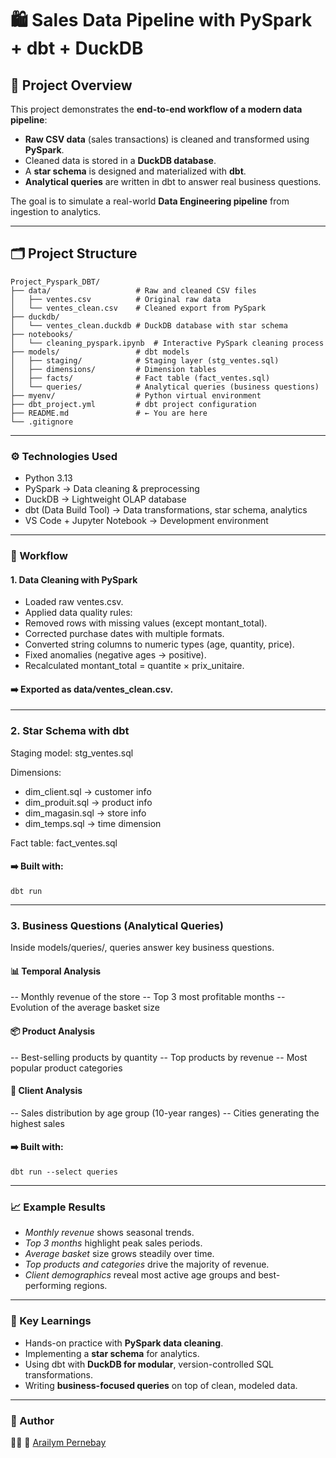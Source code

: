 # 🛍️ Sales Data Pipeline with PySpark + dbt + DuckDB

## 📌 Project Overview
This project demonstrates the **end-to-end workflow of a modern data pipeline**:
- **Raw CSV data** (sales transactions) is cleaned and transformed using **PySpark**.
- Cleaned data is stored in a **DuckDB database**.
- A **star schema** is designed and materialized with **dbt**.
- **Analytical queries** are written in dbt to answer real business questions.

The goal is to simulate a real-world **Data Engineering pipeline** from ingestion to analytics.

---

## 🗂️ Project Structure

```
Project_Pyspark_DBT/
├── data/                   # Raw and cleaned CSV files
│   ├── ventes.csv          # Original raw data
│   └── ventes_clean.csv    # Cleaned export from PySpark
├── duckdb/
│   └── ventes_clean.duckdb # DuckDB database with star schema
├── notebooks/
│   └── cleaning_pyspark.ipynb  # Interactive PySpark cleaning process
├── models/                 # dbt models
│   ├── staging/            # Staging layer (stg_ventes.sql)
│   ├── dimensions/         # Dimension tables
│   ├── facts/              # Fact table (fact_ventes.sql)
│   └── queries/            # Analytical queries (business questions)
├── myenv/                  # Python virtual environment
├── dbt_project.yml         # dbt project configuration
├── README.md               # ← You are here
└── .gitignore
```
---
### ⚙️ Technologies Used
- Python 3.13
- PySpark → Data cleaning & preprocessing
- DuckDB → Lightweight OLAP database
- dbt (Data Build Tool) → Data transformations, star schema, analytics
- VS Code + Jupyter Notebook → Development environment
---
### 🔄 Workflow
#### 1. Data Cleaning with PySpark
- Loaded raw ventes.csv.
- Applied data quality rules:
- Removed rows with missing values (except montant_total).
- Corrected purchase dates with multiple formats.
- Converted string columns to numeric types (age, quantity, price).
- Fixed anomalies (negative ages → positive).
- Recalculated montant_total = quantite × prix_unitaire.

#### ➡️ Exported as data/ventes_clean.csv.
---
### 2. Star Schema with dbt

Staging model: stg_ventes.sql

Dimensions:

- dim_client.sql → customer info
- dim_produit.sql → product info
- dim_magasin.sql → store info
- dim_temps.sql → time dimension

Fact table: fact_ventes.sql

#### ➡️ Built with:
```
dbt run
```
---
### 3. Business Questions (Analytical Queries)

Inside models/queries/, queries answer key business questions.

#### 📊 Temporal Analysis

-- Monthly revenue of the store
-- Top 3 most profitable months
-- Evolution of the average basket size

#### 📦 Product Analysis

-- Best-selling products by quantity
-- Top products by revenue
-- Most popular product categories

#### 👥 Client Analysis

-- Sales distribution by age group (10-year ranges)
-- Cities generating the highest sales

#### ➡️ Built with:
```
dbt run --select queries
```
---
### 📈 Example Results

- *Monthly revenue* shows seasonal trends.
- *Top 3 months* highlight peak sales periods.
- *Average basket* size grows steadily over time.
- *Top products and categories* drive the majority of revenue.
- *Client demographics* reveal most active age groups and best-performing regions.
---
### 🎯 Key Learnings

- Hands-on practice with **PySpark data cleaning**.
- Implementing a **star schema** for analytics.
- Using dbt with **DuckDB for modular**, version-controlled SQL transformations.
- Writing **business-focused queries** on top of clean, modeled data.
---
### 📝 Author

👩‍💻 🔗 [Arailym Pernebay](https://www.linkedin.com/in/arailym-pernebay/)
